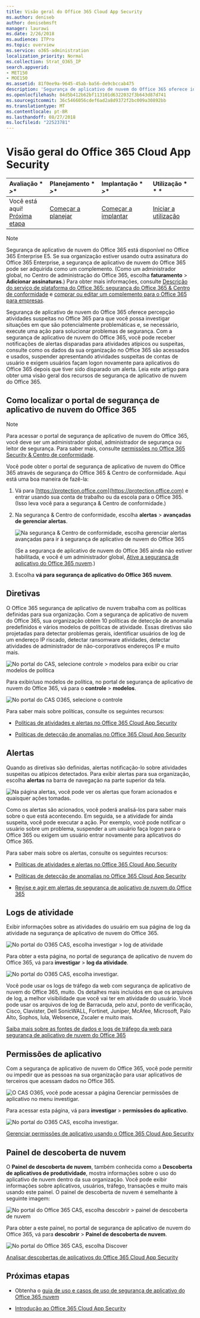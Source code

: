 ```yaml
---
title: Visão geral do Office 365 Cloud App Security
ms.author: deniseb
author: denisebmsft
manager: laurawi
ms.date: 2/26/2018
ms.audience: ITPro
ms.topic: overview
ms.service: o365-administration
localization_priority: Normal
ms.collection: Strat_O365_IP
search.appverid:
- MET150
- MOE150
ms.assetid: 81f0ee9a-9645-45ab-ba56-de9cbccab475
description: 'Segurança de aplicativo de nuvem do Office 365 oferece ideias sobre atividades suspeitas no Office 365 para que você possa investigar situações em que são potencialmente problemáticas e, se necessário, execute uma ação para solucionar problemas de segurança. '
ms.openlocfilehash: 84d5b412b62bf113101d6322032f3b643d87d741
ms.sourcegitcommit: 36c5466056cdef6ad2a8d9372f2bc009a30892bb
ms.translationtype: MT
ms.contentlocale: pt-BR
ms.lasthandoff: 08/27/2018
ms.locfileid: "22523781"
---
```

# <a name="overview-of-office-365-cloud-app-security"></a>Visão geral do Office 365 Cloud App Security
  
|Avaliação * *\>**|Planejamento * *\>**|Implantação * *\>**|Utilização * * *|
|:-----|:-----|:-----|:-----|
|Você está aqui!  <br/> [Próxima etapa](get-ready-for-office-365-cas.md) <br/> |[Começar a planejar](get-ready-for-office-365-cas.md) <br/> |[Começar a implantar](turn-on-office-365-cas.md) <br/> |[Iniciar a utilização](utilization-activities-for-ocas.md) <br/> |
   
> [!NOTE]
> Segurança de aplicativo de nuvem do Office 365 está disponível no Office 365 Enterprise E5. Se sua organização estiver usando outra assinatura do Office 365 Enterprise, a segurança de aplicativo de nuvem do Office 365 pode ser adquirida como um complemento. (Como um administrador global, no Centro de administração do Office 365, escolha **faturamento** \> **Adicionar assinaturas**.) Para obter mais informações, consulte [Descrição do serviço de plataforma do Office 365: segurança do Office 365 &amp; Centro de conformidade](https://technet.microsoft.com/en-us/library/dn933793.aspx) e [comprar ou editar um complemento para o Office 365 para empresas](https://support.office.com/article/4e7b57d6-b93b-457d-aecd-0ea58bff07a6). 
  
Segurança de aplicativo de nuvem do Office 365 oferece percepção atividades suspeitas no Office 365 para que você possa investigar situações em que são potencialmente problemáticas e, se necessário, execute uma ação para solucionar problemas de segurança. Com a segurança de aplicativo de nuvem do Office 365, você pode receber notificações de alertas disparadas para atividades atípicos ou suspeitas, consulte como os dados da sua organização no Office 365 são acessados e usados, suspender apresentando atividades suspeitas de contas de usuário e exigem usuários façam logon novamente para aplicativos do Office 365 depois que tiver sido disparado um alerta. Leia este artigo para obter uma visão geral dos recursos de segurança de aplicativo de nuvem do Office 365.
  
    
## <a name="how-to-find-the-office-365-cloud-app-security-portal"></a>Como localizar o portal de segurança de aplicativo de nuvem do Office 365

> [!NOTE]
> Para acessar o portal de segurança de aplicativo de nuvem do Office 365, você deve ser um administrador global, administrador de segurança ou leitor de segurança. Para saber mais, consulte [permissões no Office 365 Security &amp; Centro de conformidade](permissions-in-the-security-and-compliance-center.md). 
  
Você pode obter o portal de segurança de aplicativo de nuvem do Office 365 através de segurança do Office 365 &amp; Centro de conformidade. Aqui está uma boa maneira de fazê-la:
  
1. Vá para [https://protection.office.com](https://protection.office.com) e entrar usando sua conta de trabalho ou da escola para o Office 365. (Isso leva você para a segurança &amp; Centro de conformidade.) 
    
2. Na segurança &amp; Centro de conformidade, escolha **alertas** \> **avançadas de gerenciar alertas**. 
    
    ![Na segurança &amp; Centro de conformidade, escolha gerenciar alertas avançadas para ir à segurança de aplicativo de nuvem do Office 365](media/958632d4-03e3-4ade-8e22-d5509db6fca7.png)
  
    (Se a segurança de aplicativo de nuvem do Office 365 ainda não estiver habilitada, e você é um administrador global, [Ative a segurança de aplicativo do Office 365 nuvem](turn-on-office-365-cas.md).)
    
3. Escolha **vá para segurança de aplicativo do Office 365 nuvem**. 
    
## <a name="policies"></a>Diretivas

O Office 365 segurança de aplicativo de nuvem trabalha com as políticas definidas para sua organização. Com a segurança de aplicativo de nuvem do Office 365, sua organização obtém 10 políticas de detecção de anomalia predefinidos e vários modelos de políticas de atividade. Essas diretivas são projetadas para detectar problemas gerais, identificar usuários de log de um endereço IP riscado, detectar ransomware atividades, detectar atividades de administrador de não-corporativos endereços IP e muito mais.
  
![No portal do CAS, selecione controle \> modelos para exibir ou criar modelos de política](media/88f615b4-aa8a-480c-b239-323dfcd628e1.png)
  
Para exibir/uso modelos de política, no portal de segurança de aplicativo de nuvem do Office 365, vá para o **controle** \> **modelos**. 
  
![No portal do CAS O365, selecione o controle](media/287c2ea9-5172-4697-8e0e-b9ab654105bc.png)
  
Para saber mais sobre políticas, consulte os seguintes recursos:
  
- [Políticas de atividades e alertas no Office 365 Cloud App Security](activity-policies-and-alerts.md)
    
- [Políticas de detecção de anomalias no Office 365 Cloud App Security](anomaly-detection-policies-in-ocas.md)
    
## <a name="alerts"></a>Alertas

Quando as diretivas são definidas, alertas notificação-lo sobre atividades suspeitas ou atípicos detectados. Para exibir alertas para sua organização, escolha **alertas** na barra de navegação na parte superior da tela. 
  
![Na página alertas, você pode ver os alertas que foram acionados e quaisquer ações tomadas.](media/3b53d4c9-4b13-435d-8547-8c0f9ae6b914.png)
  
Como os alertas são acionados, você poderá analisá-los para saber mais sobre o que está acontecendo. Em seguida, se a atividade for ainda suspeita, você pode executar a ação. Por exemplo, você pode notificar o usuário sobre um problema, suspender a um usuário faça logon para o Office 365 ou exigem um usuário entrar novamente para aplicativos do Office 365.
  
Para saber mais sobre os alertas, consulte os seguintes recursos:
  
- [Políticas de atividades e alertas no Office 365 Cloud App Security](activity-policies-and-alerts.md)
    
- [Políticas de detecção de anomalias no Office 365 Cloud App Security](anomaly-detection-policies-in-ocas.md)
    
- [Revise e agir em alertas de segurança de aplicativo de nuvem do Office 365](review-office-365-cas-alerts.md)
    
## <a name="activity-logs"></a>Logs de atividade

Exibir informações sobre as atividades do usuário em sua página de log da atividade na segurança de aplicativo de nuvem do Office 365.
  
![No portal do O365 CAS, escolha investigar \> log de atividade](media/ec19e77d-4e11-49fc-ab7c-0e8b0c29c93c.png)
  
Para obter a esta página, no portal de segurança de aplicativo de nuvem do Office 365, vá para **investigar** \> **log da atividade**. 
  
![No portal do O365 CAS, escolha investigar.](media/8c7b87c9-71a6-4952-adb2-185e941ffe9a.png)
  
Você pode usar os logs de tráfego da web com segurança de aplicativo de nuvem do Office 365, muito. Os detalhes mais incluídos em que os arquivos de log, a melhor visibilidade que você vai ter em atividade do usuário. Você pode usar os arquivos de log de Barracuda, pelo azul, ponto de verificação, Cisco, Clavister, Dell SonicWALL, Fortinet, Juniper, McAfee, Microsoft, Palo Alto, Sophos, lula, Websence, Zscaler e muito mais.
  
[Saiba mais sobre as fontes de dados e logs de tráfego da web para segurança de aplicativo de nuvem do Office 365](web-traffic-logs-and-data-sources-for-ocas.md)
  
## <a name="app-permissions"></a>Permissões de aplicativo

Com a segurança de aplicativo de nuvem do Office 365, você pode permitir ou impedir que as pessoas na sua organização para usar aplicativos de terceiros que acessam dados no Office 365.
  
![O CAS O365, você pode acessar a página Gerenciar permissões de aplicativo no menu investigar.](media/78272cda-986f-4b3b-bbbe-8c236c74f5d3.png)
  
Para acessar esta página, vá para **investigar** \> **permissões do aplicativo**. 
  
![No portal do O365 CAS, escolha investigar.](media/8c7b87c9-71a6-4952-adb2-185e941ffe9a.png)
  
[Gerenciar permissões de aplicativo usando o Office 365 Cloud App Security](manage-app-permissions-in-ocas.md)
  
## <a name="cloud-discovery-dashboard"></a>Painel de descoberta de nuvem

O **Painel de descoberta de nuvem**, também conhecida como a **Descoberta de aplicativos de produtividade**, mostra informações sobre o uso do aplicativo de nuvem dentro da sua organização. Você pode exibir informações sobre aplicativos, usuários, tráfego, transações e muito mais usando este painel. O painel de descoberta de nuvem é semelhante à seguinte imagem: 
  
![No portal do Office 365 CAS, escolha descobrir \> painel de descoberta de nuvem](media/61269290-fd82-4d4b-8045-aea1ebc82287.png)
  
Para obter a este painel, no portal de segurança de aplicativo de nuvem do Office 365, vá para **descobrir** \> **Painel de descoberta de nuvem**. 
  
![No portal do Office 365 CAS, escolha Discover](media/73b5299f-94b5-49dd-a00f-154d188eb2c5.png)
  
[Analisar descobertas de aplicativos do Office 365 Cloud App Security](review-app-discovery-findings-in-ocas.md)
  
## <a name="next-steps"></a>Próximas etapas

- Obtenha o [guia de uso e casos de uso de segurança de aplicativo do Office 365 nuvem](https://aka.ms/O365CASGuide)
    
- [Introdução ao Office 365 Cloud App Security](get-ready-for-office-365-cas.md)
    

